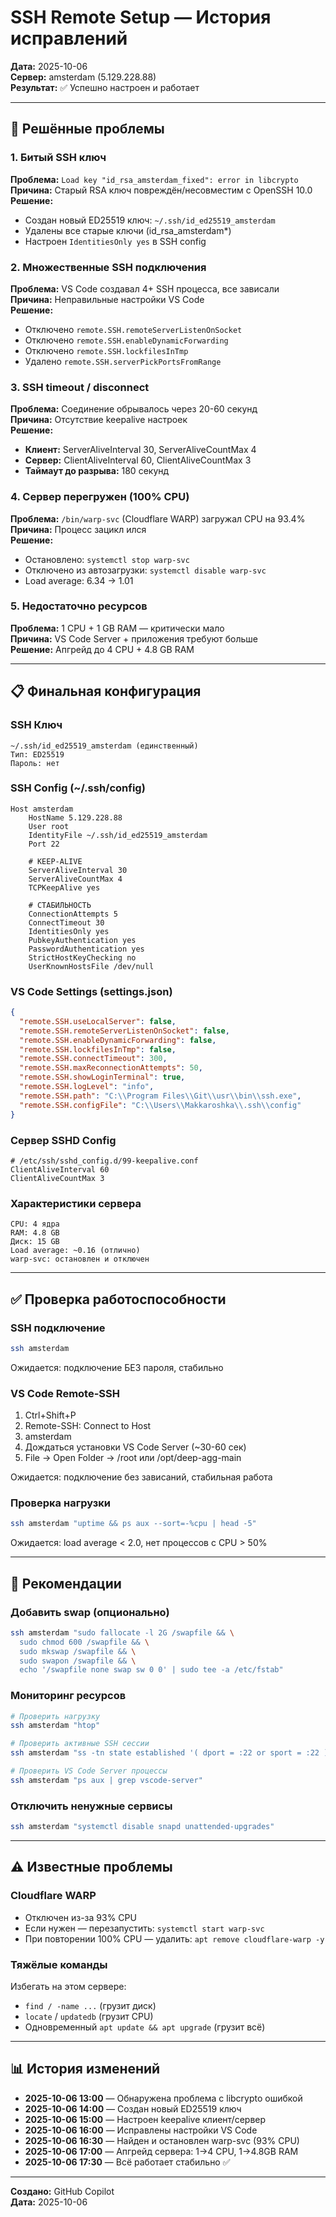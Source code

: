 # SSH Remote Setup — История исправлений

**Дата:** 2025-10-06  
**Сервер:** amsterdam (5.129.228.88)  
**Результат:** ✅ Успешно настроен и работает

---

## 🎯 Решённые проблемы

### 1. Битый SSH ключ
**Проблема:** `Load key "id_rsa_amsterdam_fixed": error in libcrypto`  
**Причина:** Старый RSA ключ повреждён/несовместим с OpenSSH 10.0  
**Решение:**
- Создан новый ED25519 ключ: `~/.ssh/id_ed25519_amsterdam`
- Удалены все старые ключи (id_rsa_amsterdam*)
- Настроен `IdentitiesOnly yes` в SSH config

### 2. Множественные SSH подключения
**Проблема:** VS Code создавал 4+ SSH процесса, все зависали  
**Причина:** Неправильные настройки VS Code  
**Решение:**
- Отключено `remote.SSH.remoteServerListenOnSocket`
- Отключено `remote.SSH.enableDynamicForwarding`
- Отключено `remote.SSH.lockfilesInTmp`
- Удалено `remote.SSH.serverPickPortsFromRange`

### 3. SSH timeout / disconnect
**Проблема:** Соединение обрывалось через 20-60 секунд  
**Причина:** Отсутствие keepalive настроек  
**Решение:**
- **Клиент:** ServerAliveInterval 30, ServerAliveCountMax 4
- **Сервер:** ClientAliveInterval 60, ClientAliveCountMax 3
- **Таймаут до разрыва:** 180 секунд

### 4. Сервер перегружен (100% CPU)
**Проблема:** `/bin/warp-svc` (Cloudflare WARP) загружал CPU на 93.4%  
**Причина:** Процесс зацикл
ился  
**Решение:**
- Остановлено: `systemctl stop warp-svc`
- Отключено из автозагрузки: `systemctl disable warp-svc`
- Load average: 6.34 → 1.01

### 5. Недостаточно ресурсов
**Проблема:** 1 CPU + 1 GB RAM — критически мало  
**Причина:** VS Code Server + приложения требуют больше  
**Решение:** Апгрейд до 4 CPU + 4.8 GB RAM

---

## 📋 Финальная конфигурация

### SSH Ключ
```
~/.ssh/id_ed25519_amsterdam (единственный)
Тип: ED25519
Пароль: нет
```

### SSH Config (~/.ssh/config)
```ssh
Host amsterdam
    HostName 5.129.228.88
    User root
    IdentityFile ~/.ssh/id_ed25519_amsterdam
    Port 22
    
    # KEEP-ALIVE
    ServerAliveInterval 30
    ServerAliveCountMax 4
    TCPKeepAlive yes
    
    # СТАБИЛЬНОСТЬ
    ConnectionAttempts 5
    ConnectTimeout 30
    IdentitiesOnly yes
    PubkeyAuthentication yes
    PasswordAuthentication yes
    StrictHostKeyChecking no
    UserKnownHostsFile /dev/null
```

### VS Code Settings (settings.json)
```json
{
  "remote.SSH.useLocalServer": false,
  "remote.SSH.remoteServerListenOnSocket": false,
  "remote.SSH.enableDynamicForwarding": false,
  "remote.SSH.lockfilesInTmp": false,
  "remote.SSH.connectTimeout": 300,
  "remote.SSH.maxReconnectionAttempts": 50,
  "remote.SSH.showLoginTerminal": true,
  "remote.SSH.logLevel": "info",
  "remote.SSH.path": "C:\\Program Files\\Git\\usr\\bin\\ssh.exe",
  "remote.SSH.configFile": "C:\\Users\\Makkaroshka\\.ssh\\config"
}
```

### Сервер SSHD Config
```
# /etc/ssh/sshd_config.d/99-keepalive.conf
ClientAliveInterval 60
ClientAliveCountMax 3
```

### Характеристики сервера
```
CPU: 4 ядра
RAM: 4.8 GB
Диск: 15 GB
Load average: ~0.16 (отлично)
warp-svc: остановлен и отключен
```

---

## ✅ Проверка работоспособности

### SSH подключение
```bash
ssh amsterdam
```
Ожидается: подключение БЕЗ пароля, стабильно

### VS Code Remote-SSH
1. Ctrl+Shift+P
2. Remote-SSH: Connect to Host
3. amsterdam
4. Дождаться установки VS Code Server (~30-60 сек)
5. File → Open Folder → /root или /opt/deep-agg-main

Ожидается: подключение без зависаний, стабильная работа

### Проверка нагрузки
```bash
ssh amsterdam "uptime && ps aux --sort=-%cpu | head -5"
```
Ожидается: load average < 2.0, нет процессов с CPU > 50%

---

## 🔧 Рекомендации

### Добавить swap (опционально)
```bash
ssh amsterdam "sudo fallocate -l 2G /swapfile && \
  sudo chmod 600 /swapfile && \
  sudo mkswap /swapfile && \
  sudo swapon /swapfile && \
  echo '/swapfile none swap sw 0 0' | sudo tee -a /etc/fstab"
```

### Мониторинг ресурсов
```bash
# Проверить нагрузку
ssh amsterdam "htop"

# Проверить активные SSH сессии
ssh amsterdam "ss -tn state established '( dport = :22 or sport = :22 )' | wc -l"

# Проверить VS Code Server процессы
ssh amsterdam "ps aux | grep vscode-server"
```

### Отключить ненужные сервисы
```bash
ssh amsterdam "systemctl disable snapd unattended-upgrades"
```

---

## ⚠️ Известные проблемы

### Cloudflare WARP
- Отключен из-за 93% CPU
- Если нужен — перезапустить: `systemctl start warp-svc`
- При повторении 100% CPU — удалить: `apt remove cloudflare-warp -y`

### Тяжёлые команды
Избегать на этом сервере:
- `find / -name ...` (грузит диск)
- `locate` / `updatedb` (грузит CPU)
- Одновременный `apt update && apt upgrade` (грузит всё)

---

## 📊 История изменений

- **2025-10-06 13:00** — Обнаружена проблема с libcrypto ошибкой
- **2025-10-06 14:00** — Создан новый ED25519 ключ
- **2025-10-06 15:00** — Настроен keepalive клиент/сервер
- **2025-10-06 16:00** — Исправлены настройки VS Code
- **2025-10-06 16:30** — Найден и остановлен warp-svc (93% CPU)
- **2025-10-06 17:00** — Апгрейд сервера: 1→4 CPU, 1→4.8GB RAM
- **2025-10-06 17:30** — Всё работает стабильно ✅

---

**Создано:** GitHub Copilot  
**Дата:** 2025-10-06
